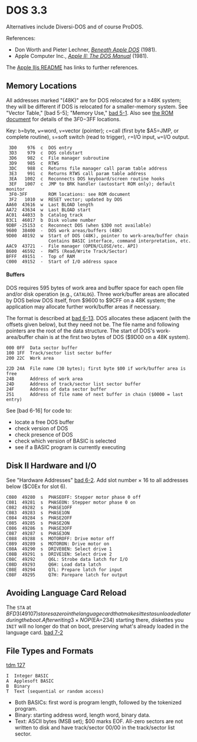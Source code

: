 DOS 3.3
=======

Alternatives include Diversi-DOS and of course ProDOS.

References:
- Don Worth and Pieter Lechner, [_Beneath Apple DOS_][bad] (1981).
- Apple Computer Inc., [_Apple II: The DOS Manual_][tdm] (1981).

The [Apple IIjs README][a2js] has links to further references.


Memory Locations
----------------

All addresses marked "(48K)" are for DOS relocated for a ≥48K system;
they will be different if DOS is relocated for a smaller-memory
system. See "Vector Table," [bad 5-5]; "Memory Use," [bad 5-1]. Also
see [the ROM document](rom.md) for details of the $3F0-$3FF locations.

Key: `b`=byte, `w`=word, `v`=vector (pointer); `c`=call (first byte
$A5=JMP, or complete routine), `s`=soft switch (read to trigger),
`r`=I/O input, `w`=I/O output.

     3D0    976  c  DOS entry
     3D3    979  c  DOS coldstart
     3D6    982  c  File manager subroutine
     3D9    985  c  RTWS
     3DC    988  c  Returns file manager call param table address
     3E3    991  c  Returns RTWS call param table address
     3EA   1002  c  Reconnects DOS keyboard/screen routine hooks
     3EF   1007  c  JMP to BRK handler (autostart ROM only); default monitor
     3F0-3FF        ROM locations: see ROM document
     3F2   1010  w  RESET vector; updated by DOS
    AA60  43616  w  Last BLOAD length
    AA72  43634  w  Last BLOAD start
    AC01  44033  b  Catalog track
    B3C1  46017  b  Disk volume number
    9DBF -25153  c  Reconnect DOS (when $3D0 not available)
    9600  38400  -  DOS work areas/buffers (48K)
    9D00  40192  w  Start of DOS (48K), pointer to work-area/buffer chain
                    Contains BASIC interface, command interpretation, etc.
    AAC9  43721  -  File manager (OPEN/CLOSE/etc. API)
    B600  46592  -  RWTS (Read/Write Track/Sector)
    BFFF  49151  -  Top of RAM
    C000  49152  -  Start of I/O address space

#### Buffers

DOS requires 595 bytes of work area and buffer space for each open
file and/or disk operation (e.g., `CATALOG`). Three work/buffer areas
are allocated by DOS below DOS itself, from $9600 to $9CFF on a 48K
system; the application may allocate further work/buffer areas if necessary.

The format is described at [bad 6-13]. DOS allocates these adjacent
(with the offsets given below), but they need not be. The file name
and following pointers are the root of the data structure. The start
of DOS's work-area/buffer chain is at the first two bytes of DOS
($9D00 on a 48K system).

    000 0FF  Data sector buffer
    100 1FF  Track/sector list sector buffer
    200 22C  Work area

    22D 24A  File name (30 bytes); first byte $00 if work/buffer area is free
    24B      Address of work area
    24D      Address of track/sector list sector buffer
    24F      Address of data sector buffer
    251      Address of file name of next buffer in chain ($0000 = last entry)

See [bad 6-16] for code to:
- locate a free DOS buffer
- check version of DOS
- check presence of DOS
- check which version of BASIC is selected
- see if a BASIC program is currently executing


Disk II Hardware and I/O
------------------------

See "Hardware Addresses" [bad 6-2].
Add slot number × 16 to all addresses below ($C0Ex for slot 6).

    C080  49280  s  PHASEOFF: Stepper motor phase 0 off
    C081  49281  s  PHASEON: Stepper motor phase 0 on
    C082  49282  s  PHASE1OFF
    C083  49283  s  PHASE1ON
    C084  49284  s  PHASE2OFF
    C085  49285  s  PHASE2ON
    C086  49286  s  PHASE3OFF
    C087  49287  s  PHASE3ON
    C088  49288  s  MOTOROFF: Drive motor off
    C089  49289  s  MOTORON: Drive motor on
    C08A  49290  s  DRIVE0EN: Select drive 1
    C08B  49291  s  DRIVE1EN: Select drive 2
    C08C  49292     Q6L: Strobe data latch for I/O
    C08D  49293     Q6H: Load data latch
    C08E  49294     Q7L: Prepare latch for input
    C08F  49295     Q7H: Parepare latch for output


Avoiding Language Card Reload
-----------------------------

The `STA` at $BFD3 (49107) stores a zero in the language card that
makes it test as unloaded later during the boot. After writing 3×NOP
($EA=234) starting there, diskettes you `INIT` will no longer do that
on boot, preserving what's already loaded in the language card. [bad 7-2]


File Types and Formats
----------------------

[tdm 127]

    I  Integer BASIC
    A  Applesoft BASIC
    B  Binary
    T  Text (sequential or random access)

- Both BASICs: first word is program length, followed by the tokenized program.
- Binary: starting address word, length word, binary data.
- Text: ASCII bytes (MSB set); $00 marks EOF. All-zero sectors are not
  written to disk and have track/sector 00/00 in the track/sector list
  sector.



<!-------------------------------------------------------------------->
[a2js]: https://github.com/whscullin/apple2js#readme
[bad 5-1]: https://archive.org/details/Beneath_Apple_DOS_OCR/page/n53/mode/1up
[bad 6-13]: https://archive.org/details/Beneath_Apple_DOS_OCR/page/n73/mode/1up
[bad 6-2]: https://archive.org/details/Beneath_Apple_DOS_OCR/page/n62/mode/1up
[bad 7-2]: https://archive.org/details/Beneath_Apple_DOS_OCR/page/n80/mode/1up
[bad]: https://archive.org/details/Beneath_Apple_DOS_OCR/page/n2/mode/1up
[tdm 127]: https://archive.org/details/a2_the_DOS_Manual/page/n69/mode/1up
[tdm]: https://archive.org/details/a2_the_DOS_Manual/page/n2/mode/1up
